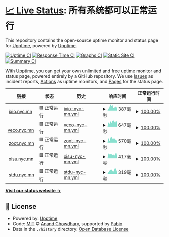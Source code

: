 # [📈 Live Status](https://demo.upptime.js.org): <!--live status--> **所有系统都可以正常运行**

This repository contains the open-source uptime monitor and status page for [Upptime](https://upptime.js.org), powered by [Upptime](https://github.com/upptime/upptime).

[![Uptime CI](https://github.com/Limkon/upptime/workflows/Uptime%20CI/badge.svg)](https://github.com/Limkon/upptime/actions?query=workflow%3A%22Uptime+CI%22)
[![Response Time CI](https://github.com/Limkon/upptime/workflows/Response%20Time%20CI/badge.svg)](https://github.com/Limkon/upptime/actions?query=workflow%3A%22Response+Time+CI%22)
[![Graphs CI](https://github.com/Limkon/upptime/workflows/Graphs%20CI/badge.svg)](https://github.com/Limkon/upptime/actions?query=workflow%3A%22Graphs+CI%22)
[![Static Site CI](https://github.com/Limkon/upptime/workflows/Static%20Site%20CI/badge.svg)](https://github.com/Limkon/upptime/actions?query=workflow%3A%22Static+Site+CI%22)
[![Summary CI](https://github.com/Limkon/upptime/workflows/Summary%20CI/badge.svg)](https://github.com/Limkon/upptime/actions?query=workflow%3A%22Summary+CI%22)

With [Upptime](https://upptime.js.org), you can get your own unlimited and free uptime monitor and status page, powered entirely by a GitHub repository. We use [Issues](https://github.com/upptime/upptime/issues) as incident reports, [Actions](https://github.com/Limkon/upptime/actions) as uptime monitors, and [Pages](https://demo.upptime.js.org) for the status page.

<!--start: status pages-->
<!-- This summary is generated by Upptime (https://github.com/upptime/upptime) -->
<!-- Do not edit this manually, your changes will be overwritten -->
<!-- prettier-ignore -->
| 链接 | 状态 | 历史 | 响应时间 | 正常运行时间 |
| --- | ------ | ------- | ------------- | ------ |
| <img alt="" src="https://icons.duckduckgo.com/ip3/jxio.nyc.mn.ico" height="13"> [jxio.nyc.mn](https://jxio.nyc.mn/) | 🟩 正常运行 | [jxio-nyc-mn.yml](https://github.com/Limkon/upptime/commits/HEAD/history/jxio-nyc-mn.yml) | <details><summary><img alt="响应时间图像" src="./graphs/jxio-nyc-mn/response-time-week.png" height="20"> 387毫秒</summary><br><a href="https://stdu.nyc.mn/history/jxio-nyc-mn"><img alt="响应时间 387" src="https://img.shields.io/endpoint?url=https%3A%2F%2Fraw.githubusercontent.com%2FLimkon%2Fupptime%2FHEAD%2Fapi%2Fjxio-nyc-mn%2Fresponse-time.json"></a><br><a href="https://stdu.nyc.mn/history/jxio-nyc-mn"><img alt="24 小时响应时间 387" src="https://img.shields.io/endpoint?url=https%3A%2F%2Fraw.githubusercontent.com%2FLimkon%2Fupptime%2FHEAD%2Fapi%2Fjxio-nyc-mn%2Fresponse-time-day.json"></a><br><a href="https://stdu.nyc.mn/history/jxio-nyc-mn"><img alt="7 天正常运行时间 387" src="https://img.shields.io/endpoint?url=https%3A%2F%2Fraw.githubusercontent.com%2FLimkon%2Fupptime%2FHEAD%2Fapi%2Fjxio-nyc-mn%2Fresponse-time-week.json"></a><br><a href="https://stdu.nyc.mn/history/jxio-nyc-mn"><img alt="30天的正常运行时间 387" src="https://img.shields.io/endpoint?url=https%3A%2F%2Fraw.githubusercontent.com%2FLimkon%2Fupptime%2FHEAD%2Fapi%2Fjxio-nyc-mn%2Fresponse-time-month.json"></a><br><a href="https://stdu.nyc.mn/history/jxio-nyc-mn"><img alt="1年的正常运行时间 387" src="https://img.shields.io/endpoint?url=https%3A%2F%2Fraw.githubusercontent.com%2FLimkon%2Fupptime%2FHEAD%2Fapi%2Fjxio-nyc-mn%2Fresponse-time-year.json"></a></details> | <details><summary><a href="https://stdu.nyc.mn/history/jxio-nyc-mn">100.00%</a></summary><a href="https://stdu.nyc.mn/history/jxio-nyc-mn"><img alt="正常运行时间 100.00%" src="https://img.shields.io/endpoint?url=https%3A%2F%2Fraw.githubusercontent.com%2FLimkon%2Fupptime%2FHEAD%2Fapi%2Fjxio-nyc-mn%2Fuptime.json"></a><br><a href="https://stdu.nyc.mn/history/jxio-nyc-mn"><img alt="24 小时正常运行时间 100.00%" src="https://img.shields.io/endpoint?url=https%3A%2F%2Fraw.githubusercontent.com%2FLimkon%2Fupptime%2FHEAD%2Fapi%2Fjxio-nyc-mn%2Fuptime-day.json"></a><br><a href="https://stdu.nyc.mn/history/jxio-nyc-mn"><img alt="7 天正常运行时间 100.00%" src="https://img.shields.io/endpoint?url=https%3A%2F%2Fraw.githubusercontent.com%2FLimkon%2Fupptime%2FHEAD%2Fapi%2Fjxio-nyc-mn%2Fuptime-week.json"></a><br><a href="https://stdu.nyc.mn/history/jxio-nyc-mn"><img alt="30天的正常运行时间 100.00%" src="https://img.shields.io/endpoint?url=https%3A%2F%2Fraw.githubusercontent.com%2FLimkon%2Fupptime%2FHEAD%2Fapi%2Fjxio-nyc-mn%2Fuptime-month.json"></a><br><a href="https://stdu.nyc.mn/history/jxio-nyc-mn"><img alt="1年的正常运行时间 100.00%" src="https://img.shields.io/endpoint?url=https%3A%2F%2Fraw.githubusercontent.com%2FLimkon%2Fupptime%2FHEAD%2Fapi%2Fjxio-nyc-mn%2Fuptime-year.json"></a></details>
| <img alt="" src="https://icons.duckduckgo.com/ip3/veco.nyc.mn.ico" height="13"> [veco.nyc.mn](https://veco.nyc.mn/) | 🟩 正常运行 | [veco-nyc-mn.yml](https://github.com/Limkon/upptime/commits/HEAD/history/veco-nyc-mn.yml) | <details><summary><img alt="响应时间图像" src="./graphs/veco-nyc-mn/response-time-week.png" height="20"> 647毫秒</summary><br><a href="https://stdu.nyc.mn/history/veco-nyc-mn"><img alt="响应时间 647" src="https://img.shields.io/endpoint?url=https%3A%2F%2Fraw.githubusercontent.com%2FLimkon%2Fupptime%2FHEAD%2Fapi%2Fveco-nyc-mn%2Fresponse-time.json"></a><br><a href="https://stdu.nyc.mn/history/veco-nyc-mn"><img alt="24 小时响应时间 647" src="https://img.shields.io/endpoint?url=https%3A%2F%2Fraw.githubusercontent.com%2FLimkon%2Fupptime%2FHEAD%2Fapi%2Fveco-nyc-mn%2Fresponse-time-day.json"></a><br><a href="https://stdu.nyc.mn/history/veco-nyc-mn"><img alt="7 天正常运行时间 647" src="https://img.shields.io/endpoint?url=https%3A%2F%2Fraw.githubusercontent.com%2FLimkon%2Fupptime%2FHEAD%2Fapi%2Fveco-nyc-mn%2Fresponse-time-week.json"></a><br><a href="https://stdu.nyc.mn/history/veco-nyc-mn"><img alt="30天的正常运行时间 647" src="https://img.shields.io/endpoint?url=https%3A%2F%2Fraw.githubusercontent.com%2FLimkon%2Fupptime%2FHEAD%2Fapi%2Fveco-nyc-mn%2Fresponse-time-month.json"></a><br><a href="https://stdu.nyc.mn/history/veco-nyc-mn"><img alt="1年的正常运行时间 647" src="https://img.shields.io/endpoint?url=https%3A%2F%2Fraw.githubusercontent.com%2FLimkon%2Fupptime%2FHEAD%2Fapi%2Fveco-nyc-mn%2Fresponse-time-year.json"></a></details> | <details><summary><a href="https://stdu.nyc.mn/history/veco-nyc-mn">100.00%</a></summary><a href="https://stdu.nyc.mn/history/veco-nyc-mn"><img alt="正常运行时间 100.00%" src="https://img.shields.io/endpoint?url=https%3A%2F%2Fraw.githubusercontent.com%2FLimkon%2Fupptime%2FHEAD%2Fapi%2Fveco-nyc-mn%2Fuptime.json"></a><br><a href="https://stdu.nyc.mn/history/veco-nyc-mn"><img alt="24 小时正常运行时间 100.00%" src="https://img.shields.io/endpoint?url=https%3A%2F%2Fraw.githubusercontent.com%2FLimkon%2Fupptime%2FHEAD%2Fapi%2Fveco-nyc-mn%2Fuptime-day.json"></a><br><a href="https://stdu.nyc.mn/history/veco-nyc-mn"><img alt="7 天正常运行时间 100.00%" src="https://img.shields.io/endpoint?url=https%3A%2F%2Fraw.githubusercontent.com%2FLimkon%2Fupptime%2FHEAD%2Fapi%2Fveco-nyc-mn%2Fuptime-week.json"></a><br><a href="https://stdu.nyc.mn/history/veco-nyc-mn"><img alt="30天的正常运行时间 100.00%" src="https://img.shields.io/endpoint?url=https%3A%2F%2Fraw.githubusercontent.com%2FLimkon%2Fupptime%2FHEAD%2Fapi%2Fveco-nyc-mn%2Fuptime-month.json"></a><br><a href="https://stdu.nyc.mn/history/veco-nyc-mn"><img alt="1年的正常运行时间 100.00%" src="https://img.shields.io/endpoint?url=https%3A%2F%2Fraw.githubusercontent.com%2FLimkon%2Fupptime%2FHEAD%2Fapi%2Fveco-nyc-mn%2Fuptime-year.json"></a></details>
| <img alt="" src="https://icons.duckduckgo.com/ip3/zoot.nyc.mn.ico" height="13"> [zoot.nyc.mn](https://zoot.nyc.mn/) | 🟩 正常运行 | [zoot-nyc-mn.yml](https://github.com/Limkon/upptime/commits/HEAD/history/zoot-nyc-mn.yml) | <details><summary><img alt="响应时间图像" src="./graphs/zoot-nyc-mn/response-time-week.png" height="20"> 570毫秒</summary><br><a href="https://stdu.nyc.mn/history/zoot-nyc-mn"><img alt="响应时间 570" src="https://img.shields.io/endpoint?url=https%3A%2F%2Fraw.githubusercontent.com%2FLimkon%2Fupptime%2FHEAD%2Fapi%2Fzoot-nyc-mn%2Fresponse-time.json"></a><br><a href="https://stdu.nyc.mn/history/zoot-nyc-mn"><img alt="24 小时响应时间 570" src="https://img.shields.io/endpoint?url=https%3A%2F%2Fraw.githubusercontent.com%2FLimkon%2Fupptime%2FHEAD%2Fapi%2Fzoot-nyc-mn%2Fresponse-time-day.json"></a><br><a href="https://stdu.nyc.mn/history/zoot-nyc-mn"><img alt="7 天正常运行时间 570" src="https://img.shields.io/endpoint?url=https%3A%2F%2Fraw.githubusercontent.com%2FLimkon%2Fupptime%2FHEAD%2Fapi%2Fzoot-nyc-mn%2Fresponse-time-week.json"></a><br><a href="https://stdu.nyc.mn/history/zoot-nyc-mn"><img alt="30天的正常运行时间 570" src="https://img.shields.io/endpoint?url=https%3A%2F%2Fraw.githubusercontent.com%2FLimkon%2Fupptime%2FHEAD%2Fapi%2Fzoot-nyc-mn%2Fresponse-time-month.json"></a><br><a href="https://stdu.nyc.mn/history/zoot-nyc-mn"><img alt="1年的正常运行时间 570" src="https://img.shields.io/endpoint?url=https%3A%2F%2Fraw.githubusercontent.com%2FLimkon%2Fupptime%2FHEAD%2Fapi%2Fzoot-nyc-mn%2Fresponse-time-year.json"></a></details> | <details><summary><a href="https://stdu.nyc.mn/history/zoot-nyc-mn">100.00%</a></summary><a href="https://stdu.nyc.mn/history/zoot-nyc-mn"><img alt="正常运行时间 100.00%" src="https://img.shields.io/endpoint?url=https%3A%2F%2Fraw.githubusercontent.com%2FLimkon%2Fupptime%2FHEAD%2Fapi%2Fzoot-nyc-mn%2Fuptime.json"></a><br><a href="https://stdu.nyc.mn/history/zoot-nyc-mn"><img alt="24 小时正常运行时间 100.00%" src="https://img.shields.io/endpoint?url=https%3A%2F%2Fraw.githubusercontent.com%2FLimkon%2Fupptime%2FHEAD%2Fapi%2Fzoot-nyc-mn%2Fuptime-day.json"></a><br><a href="https://stdu.nyc.mn/history/zoot-nyc-mn"><img alt="7 天正常运行时间 100.00%" src="https://img.shields.io/endpoint?url=https%3A%2F%2Fraw.githubusercontent.com%2FLimkon%2Fupptime%2FHEAD%2Fapi%2Fzoot-nyc-mn%2Fuptime-week.json"></a><br><a href="https://stdu.nyc.mn/history/zoot-nyc-mn"><img alt="30天的正常运行时间 100.00%" src="https://img.shields.io/endpoint?url=https%3A%2F%2Fraw.githubusercontent.com%2FLimkon%2Fupptime%2FHEAD%2Fapi%2Fzoot-nyc-mn%2Fuptime-month.json"></a><br><a href="https://stdu.nyc.mn/history/zoot-nyc-mn"><img alt="1年的正常运行时间 100.00%" src="https://img.shields.io/endpoint?url=https%3A%2F%2Fraw.githubusercontent.com%2FLimkon%2Fupptime%2FHEAD%2Fapi%2Fzoot-nyc-mn%2Fuptime-year.json"></a></details>
| <img alt="" src="https://icons.duckduckgo.com/ip3/xisu.nyc.mn.ico" height="13"> [xisu.nyc.mn](https://xisu.nyc.mn/) | 🟩 正常运行 | [xisu-nyc-mn.yml](https://github.com/Limkon/upptime/commits/HEAD/history/xisu-nyc-mn.yml) | <details><summary><img alt="响应时间图像" src="./graphs/xisu-nyc-mn/response-time-week.png" height="20"> 417毫秒</summary><br><a href="https://stdu.nyc.mn/history/xisu-nyc-mn"><img alt="响应时间 417" src="https://img.shields.io/endpoint?url=https%3A%2F%2Fraw.githubusercontent.com%2FLimkon%2Fupptime%2FHEAD%2Fapi%2Fxisu-nyc-mn%2Fresponse-time.json"></a><br><a href="https://stdu.nyc.mn/history/xisu-nyc-mn"><img alt="24 小时响应时间 417" src="https://img.shields.io/endpoint?url=https%3A%2F%2Fraw.githubusercontent.com%2FLimkon%2Fupptime%2FHEAD%2Fapi%2Fxisu-nyc-mn%2Fresponse-time-day.json"></a><br><a href="https://stdu.nyc.mn/history/xisu-nyc-mn"><img alt="7 天正常运行时间 417" src="https://img.shields.io/endpoint?url=https%3A%2F%2Fraw.githubusercontent.com%2FLimkon%2Fupptime%2FHEAD%2Fapi%2Fxisu-nyc-mn%2Fresponse-time-week.json"></a><br><a href="https://stdu.nyc.mn/history/xisu-nyc-mn"><img alt="30天的正常运行时间 417" src="https://img.shields.io/endpoint?url=https%3A%2F%2Fraw.githubusercontent.com%2FLimkon%2Fupptime%2FHEAD%2Fapi%2Fxisu-nyc-mn%2Fresponse-time-month.json"></a><br><a href="https://stdu.nyc.mn/history/xisu-nyc-mn"><img alt="1年的正常运行时间 417" src="https://img.shields.io/endpoint?url=https%3A%2F%2Fraw.githubusercontent.com%2FLimkon%2Fupptime%2FHEAD%2Fapi%2Fxisu-nyc-mn%2Fresponse-time-year.json"></a></details> | <details><summary><a href="https://stdu.nyc.mn/history/xisu-nyc-mn">100.00%</a></summary><a href="https://stdu.nyc.mn/history/xisu-nyc-mn"><img alt="正常运行时间 100.00%" src="https://img.shields.io/endpoint?url=https%3A%2F%2Fraw.githubusercontent.com%2FLimkon%2Fupptime%2FHEAD%2Fapi%2Fxisu-nyc-mn%2Fuptime.json"></a><br><a href="https://stdu.nyc.mn/history/xisu-nyc-mn"><img alt="24 小时正常运行时间 100.00%" src="https://img.shields.io/endpoint?url=https%3A%2F%2Fraw.githubusercontent.com%2FLimkon%2Fupptime%2FHEAD%2Fapi%2Fxisu-nyc-mn%2Fuptime-day.json"></a><br><a href="https://stdu.nyc.mn/history/xisu-nyc-mn"><img alt="7 天正常运行时间 100.00%" src="https://img.shields.io/endpoint?url=https%3A%2F%2Fraw.githubusercontent.com%2FLimkon%2Fupptime%2FHEAD%2Fapi%2Fxisu-nyc-mn%2Fuptime-week.json"></a><br><a href="https://stdu.nyc.mn/history/xisu-nyc-mn"><img alt="30天的正常运行时间 100.00%" src="https://img.shields.io/endpoint?url=https%3A%2F%2Fraw.githubusercontent.com%2FLimkon%2Fupptime%2FHEAD%2Fapi%2Fxisu-nyc-mn%2Fuptime-month.json"></a><br><a href="https://stdu.nyc.mn/history/xisu-nyc-mn"><img alt="1年的正常运行时间 100.00%" src="https://img.shields.io/endpoint?url=https%3A%2F%2Fraw.githubusercontent.com%2FLimkon%2Fupptime%2FHEAD%2Fapi%2Fxisu-nyc-mn%2Fuptime-year.json"></a></details>
| <img alt="" src="https://icons.duckduckgo.com/ip3/stdu.nyc.mn.ico" height="13"> [stdu.nyc.mn](https://stdu.nyc.mn/) | 🟩 正常运行 | [stdu-nyc-mn.yml](https://github.com/Limkon/upptime/commits/HEAD/history/stdu-nyc-mn.yml) | <details><summary><img alt="响应时间图像" src="./graphs/stdu-nyc-mn/response-time-week.png" height="20"> 319毫秒</summary><br><a href="https://stdu.nyc.mn/history/stdu-nyc-mn"><img alt="响应时间 319" src="https://img.shields.io/endpoint?url=https%3A%2F%2Fraw.githubusercontent.com%2FLimkon%2Fupptime%2FHEAD%2Fapi%2Fstdu-nyc-mn%2Fresponse-time.json"></a><br><a href="https://stdu.nyc.mn/history/stdu-nyc-mn"><img alt="24 小时响应时间 319" src="https://img.shields.io/endpoint?url=https%3A%2F%2Fraw.githubusercontent.com%2FLimkon%2Fupptime%2FHEAD%2Fapi%2Fstdu-nyc-mn%2Fresponse-time-day.json"></a><br><a href="https://stdu.nyc.mn/history/stdu-nyc-mn"><img alt="7 天正常运行时间 319" src="https://img.shields.io/endpoint?url=https%3A%2F%2Fraw.githubusercontent.com%2FLimkon%2Fupptime%2FHEAD%2Fapi%2Fstdu-nyc-mn%2Fresponse-time-week.json"></a><br><a href="https://stdu.nyc.mn/history/stdu-nyc-mn"><img alt="30天的正常运行时间 319" src="https://img.shields.io/endpoint?url=https%3A%2F%2Fraw.githubusercontent.com%2FLimkon%2Fupptime%2FHEAD%2Fapi%2Fstdu-nyc-mn%2Fresponse-time-month.json"></a><br><a href="https://stdu.nyc.mn/history/stdu-nyc-mn"><img alt="1年的正常运行时间 319" src="https://img.shields.io/endpoint?url=https%3A%2F%2Fraw.githubusercontent.com%2FLimkon%2Fupptime%2FHEAD%2Fapi%2Fstdu-nyc-mn%2Fresponse-time-year.json"></a></details> | <details><summary><a href="https://stdu.nyc.mn/history/stdu-nyc-mn">100.00%</a></summary><a href="https://stdu.nyc.mn/history/stdu-nyc-mn"><img alt="正常运行时间 100.00%" src="https://img.shields.io/endpoint?url=https%3A%2F%2Fraw.githubusercontent.com%2FLimkon%2Fupptime%2FHEAD%2Fapi%2Fstdu-nyc-mn%2Fuptime.json"></a><br><a href="https://stdu.nyc.mn/history/stdu-nyc-mn"><img alt="24 小时正常运行时间 100.00%" src="https://img.shields.io/endpoint?url=https%3A%2F%2Fraw.githubusercontent.com%2FLimkon%2Fupptime%2FHEAD%2Fapi%2Fstdu-nyc-mn%2Fuptime-day.json"></a><br><a href="https://stdu.nyc.mn/history/stdu-nyc-mn"><img alt="7 天正常运行时间 100.00%" src="https://img.shields.io/endpoint?url=https%3A%2F%2Fraw.githubusercontent.com%2FLimkon%2Fupptime%2FHEAD%2Fapi%2Fstdu-nyc-mn%2Fuptime-week.json"></a><br><a href="https://stdu.nyc.mn/history/stdu-nyc-mn"><img alt="30天的正常运行时间 100.00%" src="https://img.shields.io/endpoint?url=https%3A%2F%2Fraw.githubusercontent.com%2FLimkon%2Fupptime%2FHEAD%2Fapi%2Fstdu-nyc-mn%2Fuptime-month.json"></a><br><a href="https://stdu.nyc.mn/history/stdu-nyc-mn"><img alt="1年的正常运行时间 100.00%" src="https://img.shields.io/endpoint?url=https%3A%2F%2Fraw.githubusercontent.com%2FLimkon%2Fupptime%2FHEAD%2Fapi%2Fstdu-nyc-mn%2Fuptime-year.json"></a></details>

<!--end: status pages-->

[**Visit our status website →**](https://demo.upptime.js.org)

## 📄 License

- Powered by: [Upptime](https://github.com/upptime/upptime)
- Code: [MIT](./LICENSE) © [Anand Chowdhary](https://anandchowdhary.com), supported by [Pabio](https://pabio.com)
- Data in the `./history` directory: [Open Database License](https://opendatacommons.org/licenses/odbl/1-0/)

